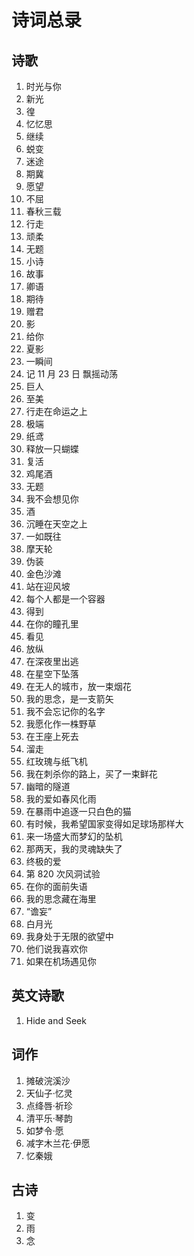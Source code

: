 # 诗词总录

## 诗歌

1. 时光与你
2. 新光
3. 徨
4. 忆忆思
5. 继续
6. 蜕变
7. 迷途
8. 期冀
9. 愿望
10. 不屈
11. 春秋三载
12. 行走
13. 顽柔
14. 无题
15. 小诗
16. 故事
17. 卿语
18. 期待
19. 赠君
20. 影
21. 给你
22. 夏影
23. 一瞬间
24. 记 11 月 23 日 飘摇动荡
25. 巨人
26. 至美
27. 行走在命运之上
28. 极端
29. 纸鸢
30. 释放一只蝴蝶
31. 复活
32. 鸡尾酒
33. 无题
34. 我不会想见你
35. 酒
36. 沉睡在天空之上
37. 一如既往
38. 摩天轮
39. 伪装
40. 金色沙滩
41. 站在迎风坡
42. 每个人都是一个容器
43. 得到
44. 在你的瞳孔里
45. 看见
46. 放纵
47. 在深夜里出逃
48. 在星空下坠落
49. 在无人的城市，放一束烟花
50. 我的思念，是一支箭矢
51. 我不会忘记你的名字
52. 我愿化作一株野草
53. 在王座上死去
54. 溜走
55. 红玫瑰与纸飞机
56. 我在刺杀你的路上，买了一束鲜花
57. 幽暗的隧道
58. 我的爱如春风化雨
59. 在暴雨中追逐一只白色的猫
60. 有时候，我希望国家变得如足球场那样大
61. 来一场盛大而梦幻的坠机
62. 那两天，我的灵魂缺失了
63. 终极的爱
64. 第 820 次风洞试验
65. 在你的面前失语
66. 我的思念藏在海里
67. “谵妄”
68. 白月光
69. 我身处于无限的欲望中
70. 他们说我喜欢你
71. 如果在机场遇见你

## 英文诗歌

1. Hide and Seek

## 词作

1. 摊破浣溪沙
2. 天仙子·忆灵
3. 点绛唇·祈珍
4. 清平乐·琴韵
5. 如梦令·愿
6. 减字木兰花·伊愿
7. 忆秦娥

## 古诗

1. 变
2. 雨
3. 念